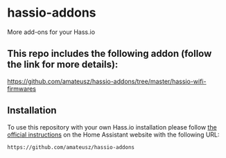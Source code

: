 # hassio-addons

More add-ons for your Hass.io

## This repo includes the following addon (follow the link for more details):

https://github.com/amateusz/hassio-addons/tree/master/hassio-wifi-firmwares

## Installation

To use this repository with your own Hass.io installation please follow [the official instructions](https://www.home-assistant.io/hassio/installing_third_party_addons/) on the Home Assistant website with the following URL:

```txt
https://github.com/amateusz/hassio-addons
```
